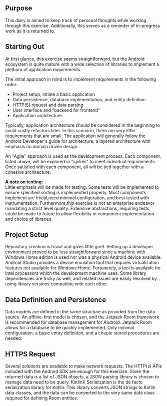 ## Purpose  
This diary is aimed to keep track of personal thoughts while working through
this exercise. Additionally, this serves as a reminder of in-progress work as
it is returned to.  
  
## Starting Out  
At first glance, this exercise seems straightforward, but the Android
ecosystem is quite mature with a wide selection of libraries to implement
a plethora of application requirements.  
  
The initial approach in mind is to implement requirements in the following
order:  
- Project setup, intiate a basic application
- Data persistence, database implementation, and entity definition
- HTTP(S) request and data parsing
- User interface and "backend for frontend"
- Application architecture

Typically, application architecture *should* be considered in the beginning to
avoid costly refactors later. In this scenario, there are very little
requirements that are small. The application will generally follow the Android
Developer's guide for architecture, a layered architecture with emphasis on
domain driven design. 

An "Agile" approach is used as the development process. Each component, listed
above, will be explored in "spikes" to meet individual requirements. Once
satisfied with each component, all will be tied together with a cohesive
architecture.  
  
**A note on testing:**  
Little emphasis will be made for testing. Some tests will be implemented to
ensure specified sorting is implemented properly. Most components implement are
trivial,need minimal configuration, and best tested with instrumentation.
Furthermore,this exercise is not an enterprise endeavor mandating a strict level
quality. Extensive abstractions, requiring tests, could be made to future to
allow flexibility in component implementation and choice of libraries.  
  
## Project Setup  
Repository creation is trivial and gives little grief. Setting up a developer
environment proved to be less straightforward since a machine with Windows Home
edition is used nor was a physical Android device available. Android Studio
provides a device emulation tool that requires virtualization features not
available for Windows Home. Fortunately, a tool is available for Intel
processors which the development machine uses. Some library dependencies are
tricky as well, and related issues are easily resolved by using library versions
compatible with each other.  
  
## Data Definition and Persistence  
Data models are defined in the same structure as provided from the data source.
An offline-first model is chosen, and the Jetpack Room framework is recommended
for database management for Android. Jetpack Room allows for a database to be
quickly implemented. Only minimal configuration, a basic entity definition, and
a couple stored procedures are needed.  
  
## HTTPS Request  
Several solutions are available to make network requests. The HTTP(s) APIs
included with the Android SDK are enough for this exercise. Given the returned
data is a list of JSON objects, a JSON parsing library is chosen to manage data
need to be query. KotlinX Serialization is the de facto serialization library
for Kotlin. This library converts JSON strings to Kotlin data classes, and the
data can be converted to the very same data class required for defining Room
entities.  
  
